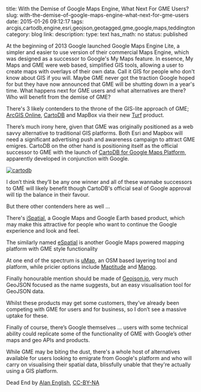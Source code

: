 title: With the Demise of Google Maps Engine, What Next For GME Users?
slug: with-the-demise-of-google-maps-engine-what-next-for-gme-users
date: 2015-01-26 09:12:17
tags: arcgis,cartodb,engine,esri,geojson,geotagged,gme,google,maps,teddington
category: blog
link: 
description: 
type: text
has_math: no
status: published

At the beginning of 2013 Google launched Google Maps Engine Lite, a simpler and easier to use version of their commercial Maps Engine, which was designed as a successor to Google's My Maps feature. In essence, My Maps and GME were web based, simplified GIS tools, allowing a user to create maps with overlays of their own data. Call it GIS for people who don't know about GIS if you will. Maybe GME never got the traction Google hoped for but they have now announced that GME will be shutting down in a year's time. What happens next for GME users and what alternatives are there? Who will benefit from the demise of GME?

There's 3 likely contenders to the throne of the GIS-lite approach of GME; [ArcGIS Online](https://www.esri.com/software/arcgis/arcgisonline "https://www.esri.com/software/arcgis/arcgisonline"), [CartoDB](https://cartodb.com/ "https://cartodb.com/") and MapBox via their new [Turf](https://turfjs.org/ "https://turfjs.org/") product.

There’s much irony here, given that GME was originally positioned as a web savvy alternative to traditional GIS platforms. Both Esri and Mapbox will need a significant advertising push and awareness campaign to attract GME emigres. CartoDB on the other hand is positioning itself as the official successor to GME with the launch of [CartoDB for Google Maps Platform](https://cartodb.com/solutions/cartodb-on-google-platform/ "https://cartodb.com/solutions/cartodb-on-google-platform/"), apparently developed in conjunction with Google.

<!-- TEASER_END -->

[![cartodb](/wp-content/uploads/2015/01/cartodb.png)](/wp-content/uploads/2015/01/cartodb.png "/wp-content/uploads/2015/01/cartodb.png")

I don’t think they’ll be any one winner and all of these wannabe successors to GME will likely benefit though CartoDB's official seal of Google approval will tip the balance in their favour.

But there other contenders here as well …

There's [iSpatial](https://www.t-sciences.com/product/ispatial-2 "https://www.t-sciences.com/product/ispatial-2"), a Google Maps and Google Earth based product, which may make this attractive for people who want to continue the Google experience and look and feel.

The similarly named [eSpatial](https://www.espatial.com/ "https://www.espatial.com/") is another Google Maps powered mapping platform with GME style functionality


At one end of the spectrum is [uMap](https://umap.openstreetmap.fr/en/ "https://umap.openstreetmap.fr/en/"), an OSM based layering tool and platform, while pricier options include [Maptitude](https://www.caliper.com/maptovu.htm "https://www.caliper.com/maptovu.htm") and [Mango](https://mangomap.com/ "https://mangomap.com/").

Finally honourable mention should be made of [Geojson.io](https://geojson.io "https://geojson.io"), very much GeoJSON focused as the name suggests, but an easy visualisation tool for GeoJSON data.

Whilst these products may get some customers, they’ve already been competing with GME for users and for business, so I don’t see a massive uptake for these.

Finally of course, there’s Google themselves … users with some technical ability could replicate some of the functionality of GME with Google’s other maps and geo APIs and products.

While GME may be biting the dust, there's a whole host of alternatives available for users looking to emigrate from Google's platform and who will carry on visualising their spatial data, blissfully unable that they're actually using a GIS platform.



Dead End by [Alan English](https://www.flickr.com/photos/alanenglish/5046379960/ "https://www.flickr.com/photos/alanenglish/5046379960/"), [CC-BY-NA](https://creativecommons.org/licenses/by-nc/2.0/ "https://creativecommons.org/licenses/by-nc/2.0/")

